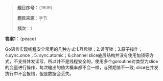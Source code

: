 > **题目序号：**（1909）
>
> **题目来源**：字节
>
> **频次**：1

**答案1：**（peace）

Go语言实现线程安全常用的几种方式:1.互斥锁；2.读写锁；3.原子操作；4.sync.once；5. sync.atomic；6.channel
slice底层结构并没有使用加锁等方式，不支持并发读写，所以并不是线程安全的，使用多个goroutine对类型为slice的变量进行操作，每次输出的值大概率都不会一样，与预期值不一致; slice在并发执行中不会报错，但是数据会丢失。